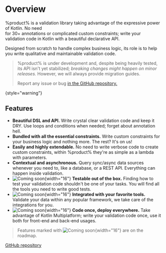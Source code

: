 # Overview

%product% is a validation library taking advantage of the expressive power of Kotlin. No need \
for 30+ annotations or complicated custom constraints; write your validation code in Kotlin with a beautiful declarative
API.

Designed from scratch to handle complex business logic, its role is to help you write qualitative and maintainable
validation code.

> %product% is under development and, despite being heavily tested, its API isn't yet stabilized; _breaking changes
> might happen on minor releases._ However, we will always provide migration guides.
>
> Report any issue or bug <a href="%github_product_url%">in the GitHub repository.</a>

{style="warning"}

## Features

- **Beautiful DSL and API.** Write crystal clear validation code and keep it <tooltip term="DRY">DRY</tooltip>. Use
  loops and conditions when needed; forget about annotation hell.
- **Bundled with all the essential constraints.** Write custom constraints for your business logic and nothing more. The
  rest? It's on us!
- **Easily and highly extendable.** No need to write verbose code to create custom constraints, within %product% they're
  as simple as a lambda with parameters.
- **Contextual and asynchronous.** Query sync/async data sources whenever you need to, like a database, or a REST API.
  Everything can happen inside validation.
- ![Coming soon](clock.png){width="16"} **Testable out of the box.** Finding how to test your validation code shouldn't
  be one of your tasks. You will find all the tools you need to write good tests.
- ![Coming soon](clock.png){width="16"} **Integrated with your favorite tools.** Validate your data within any popular
  framework, we take care of the integrations for you.
- ![Coming soon](clock.png){width="16"} **Code once, deploy everywhere.** Take advantage of Kotlin Multiplatform; write
  your validation code once, use it both for front-end and back-end usages.

> Features marked with ![Coming soon](clock.png){width="16"} are on the roadmap.

<seealso style="cards">
  <category ref="external">
    <a href="%github_product_url%">GitHub repository</a>
  </category>
</seealso>
